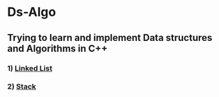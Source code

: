 # Ds-Algo
## Trying to learn and implement Data structures and Algorithms in C++

### 1) [Linked List](https://github.com/Ashish-012/Ds-Algo/tree/master/Linked-list)
### 2) [Stack](https://github.com/Ashish-012/Ds-Algo/tree/master/Stack)
